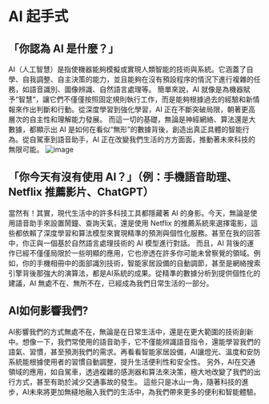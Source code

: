 # AI 起手式
## 「你認為 AI 是什麼？」
AI（人工智慧）是指使機器能夠模擬或實現人類智能的技術與系統。它涵蓋了自學、自我調整、自主決策的能力，並且能夠在沒有預設程序的情況下進行複雜的任務，如語音識別、圖像辨識、自然語言處理等。
簡單來說，AI 就像是為機器賦予“智慧”，讓它們不僅僅按照固定規則執行工作，而是能夠根據過去的經驗和新情報來作出判斷和行動。從深度學習到強化學習，AI 正在不斷突破局限，朝著更高層次的自主性和理解能力發展。
而這一切的基礎，無論是神經網絡、算法還是大數據，都顯示出 AI 是如何在看似“無形”的數據背後，創造出真正具體的智能行為。從自駕車到語音助手，AI 正在改變我們生活的方方面面，推動著未來科技的無限可能。
![image](https://github.com/user-attachments/assets/69a88f93-bacb-4393-8dcf-595d2432b157)
## 「你今天有沒有使用 AI？」（例：手機語音助理、Netflix 推薦影片、ChatGPT）
當然有！其實，現代生活中的許多科技工具都隱藏著 AI 的身影。今天，無論是使用語音助手來設置鬧鐘、查詢天氣，還是使用 Netflix 的推薦系統來選擇電影，這些都依賴了深度學習和算法模型來實現精準的預測與個性化服務。甚至在我的回答中，你正與一個基於自然語言處理技術的 AI 模型進行對話。
而且，AI 背後的運作已經不僅僅局限於一些明顯的應用，它也滲透在許多你可能未曾察覺的領域。例如，你的手機相冊中的面部識別技術，智能家居設備的自動調節，甚至是網絡搜索引擎背後那強大的演算法，都是AI系統的成果。從精準的數據分析到提供個性化的建議，AI 無處不在、無所不在，已經成為我們日常生活的一部分。
##  AI如何影響我們?
AI影響我們的方式無處不在，無論是在日常生活中，還是在更大範圍的技術創新中。想像一下，我們常使用的語音助手，它不僅能辨識語音指令，還能學習我們的語氣、習慣，甚至預測我們的需求。再看看智能家居設備，AI讓燈光、溫度和安防系統能根據使用者的習慣自動調整，提升生活便利性和安全性。
另外，AI在交通領域的應用，如自駕車，透過複雜的感測器和算法來決策，極大地改變了我們的出行方式，甚至有助於減少交通事故的發生。
這些只是冰山一角，隨著科技的進步，AI未來將更加無縫地融入我們的生活中，為我們帶來更多的便利和智能體驗。
